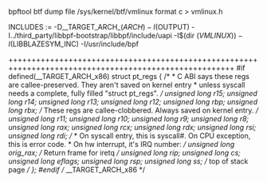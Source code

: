 bpftool btf dump file /sys/kernel/btf/vmlinux format c > vmlinux.h


INCLUDES := -D__TARGET_ARCH_$(ARCH) -I$(OUTPUT) -I../third_party/libbpf-bootstrap/libbpf/include/uapi -I$(dir $(VMLINUX)) -I$(LIBBLAZESYM_INC) -I/usr/include/bpf


+++++++++++++++++++++++++++++++++++++++++++++++++++++++++++++++++++++++++++++++++++++++++++++++++++++++
#if defined(__TARGET_ARCH_x86)
struct pt_regs {
	/*
	 * C ABI says these regs are callee-preserved. They aren't saved on kernel entry
	 * unless syscall needs a complete, fully filled "struct pt_regs".
	 */
	unsigned long r15;
	unsigned long r14;
	unsigned long r13;
	unsigned long r12;
	unsigned long rbp;
	unsigned long rbx;
	/* These regs are callee-clobbered. Always saved on kernel entry. */
	unsigned long r11;
	unsigned long r10;
	unsigned long r9;
	unsigned long r8;
	unsigned long rax;
	unsigned long rcx;
	unsigned long rdx;
	unsigned long rsi;
	unsigned long rdi;
	/*
	 * On syscall entry, this is syscall#. On CPU exception, this is error code.
	 * On hw interrupt, it's IRQ number:
	 */
	unsigned long orig_rax;
	/* Return frame for iretq */
	unsigned long rip;
	unsigned long cs;
	unsigned long eflags;
	unsigned long rsp;
	unsigned long ss;
	/* top of stack page */
};
#endif /* __TARGET_ARCH_x86 */
